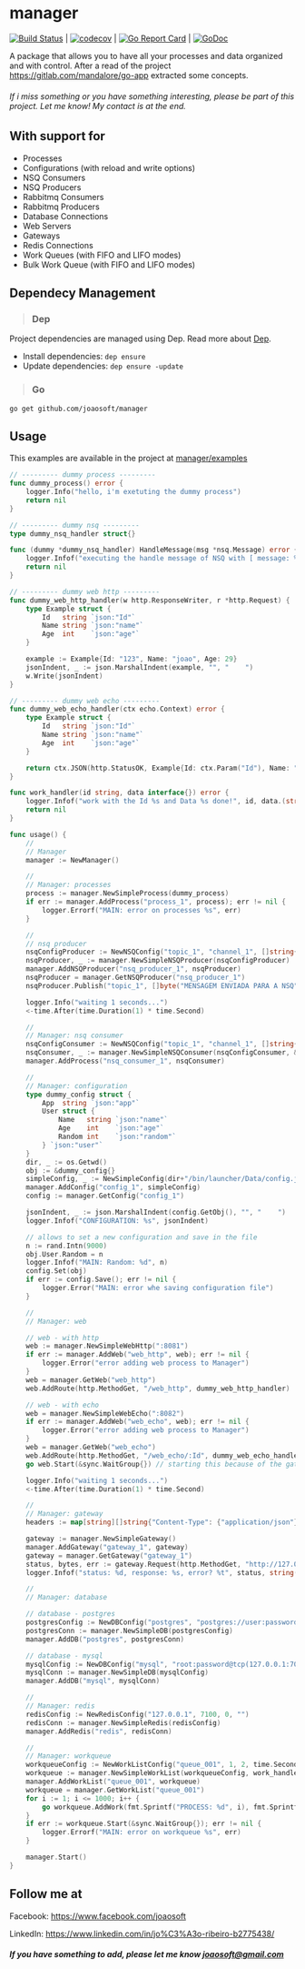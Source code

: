 # manager
[![Build Status](https://travis-ci.org/joaosoft/manager.svg?branch=master)](https://travis-ci.org/joaosoft/manager) | [![codecov](https://codecov.io/gh/joaosoft/manager/branch/master/graph/badge.svg)](https://codecov.io/gh/joaosoft/manager) | [![Go Report Card](https://goreportcard.com/badge/github.com/joaosoft/manager)](https://goreportcard.com/report/github.com/joaosoft/manager) | [![GoDoc](https://godoc.org/github.com/joaosoft/manager?status.svg)](https://godoc.org/github.com/joaosoft/manager)

A package that allows you to have all your processes and data organized and with control.
After a read of the project https://gitlab.com/mandalore/go-app extracted some concepts. 

###### If i miss something or you have something interesting, please be part of this project. Let me know! My contact is at the end.

## With support for
* Processes
* Configurations (with reload and write options)
* NSQ Consumers
* NSQ Producers
* Rabbitmq Consumers
* Rabbitmq Producers
* Database Connections
* Web Servers
* Gateways
* Redis Connections
* Work Queues (with FIFO and LIFO modes)
* Bulk Work Queue (with FIFO and LIFO modes)

## Dependecy Management 
>### Dep

Project dependencies are managed using Dep. Read more about [Dep](https://github.com/golang/dep).
* Install dependencies: `dep ensure`
* Update dependencies: `dep ensure -update`


>### Go
```
go get github.com/joaosoft/manager
```

## Usage 
This examples are available in the project at [manager/examples](https://github.com/joaosoft/manager/tree/master/examples)

```go
// --------- dummy process ---------
func dummy_process() error {
	logger.Info("hello, i'm exetuting the dummy process")
	return nil
}

// --------- dummy nsq ---------
type dummy_nsq_handler struct{}

func (dummy *dummy_nsq_handler) HandleMessage(msg *nsq.Message) error {
	logger.Infof("executing the handle message of NSQ with [ message: %s ]", string(msg.Body))
	return nil
}

// --------- dummy web http ---------
func dummy_web_http_handler(w http.ResponseWriter, r *http.Request) {
	type Example struct {
		Id   string `json:"Id"`
		Name string `json:"name"`
		Age  int    `json:"age"`
	}

	example := Example{Id: "123", Name: "joao", Age: 29}
	jsonIndent, _ := json.MarshalIndent(example, "", "    ")
	w.Write(jsonIndent)
}

// --------- dummy web echo ---------
func dummy_web_echo_handler(ctx echo.Context) error {
	type Example struct {
		Id   string `json:"Id"`
		Name string `json:"name"`
		Age  int    `json:"age"`
	}

	return ctx.JSON(http.StatusOK, Example{Id: ctx.Param("Id"), Name: "joao", Age: 29})
}

func work_handler(id string, data interface{}) error {
	logger.Infof("work with the Id %s and Data %s done!", id, data.(string))
	return nil
}

func usage() {
	//
	// Manager
	manager := NewManager()

	//
	// Manager: processes
	process := manager.NewSimpleProcess(dummy_process)
	if err := manager.AddProcess("process_1", process); err != nil {
		logger.Errorf("MAIN: error on processes %s", err)
	}

	//
	// nsq producer
	nsqConfigProducer := NewNSQConfig("topic_1", "channel_1", []string{"127.0.0.1:4150"}, []string{"127.0.0.1:4161"}, 30, 5)
	nsqProducer, _ := manager.NewSimpleNSQProducer(nsqConfigProducer)
	manager.AddNSQProducer("nsq_producer_1", nsqProducer)
	nsqProducer = manager.GetNSQProducer("nsq_producer_1")
	nsqProducer.Publish("topic_1", []byte("MENSAGEM ENVIADA PARA A NSQ"), 3)

	logger.Info("waiting 1 seconds...")
	<-time.After(time.Duration(1) * time.Second)

	//
	// Manager: nsq consumer
	nsqConfigConsumer := NewNSQConfig("topic_1", "channel_1", []string{"127.0.0.1:4161"}, []string{"127.0.0.1:4150"}, 30, 5)
	nsqConsumer, _ := manager.NewSimpleNSQConsumer(nsqConfigConsumer, &dummy_nsq_handler{})
	manager.AddProcess("nsq_consumer_1", nsqConsumer)

	//
	// Manager: configuration
	type dummy_config struct {
		App  string `json:"app"`
		User struct {
			Name   string `json:"name"`
			Age    int    `json:"age"`
			Random int    `json:"random"`
		} `json:"user"`
	}
	dir, _ := os.Getwd()
	obj := &dummy_config{}
	simpleConfig, _ := NewSimpleConfig(dir+"/bin/launcher/Data/config.json", obj)
	manager.AddConfig("config_1", simpleConfig)
	config := manager.GetConfig("config_1")

	jsonIndent, _ := json.MarshalIndent(config.GetObj(), "", "    ")
	logger.Infof("CONFIGURATION: %s", jsonIndent)

	// allows to set a new configuration and save in the file
	n := rand.Intn(9000)
	obj.User.Random = n
	logger.Infof("MAIN: Random: %d", n)
	config.Set(obj)
	if err := config.Save(); err != nil {
		logger.Error("MAIN: error whe saving configuration file")
	}

	//
	// Manager: web

	// web - with http
	web := manager.NewSimpleWebHttp(":8081")
	if err := manager.AddWeb("web_http", web); err != nil {
		logger.Error("error adding web process to Manager")
	}
	web = manager.GetWeb("web_http")
	web.AddRoute(http.MethodGet, "/web_http", dummy_web_http_handler)

	// web - with echo
	web = manager.NewSimpleWebEcho(":8082")
	if err := manager.AddWeb("web_echo", web); err != nil {
		logger.Error("error adding web process to Manager")
	}
	web = manager.GetWeb("web_echo")
	web.AddRoute(http.MethodGet, "/web_echo/:Id", dummy_web_echo_handler)
	go web.Start(&sync.WaitGroup{}) // starting this because of the gateway

	logger.Info("waiting 1 seconds...")
	<-time.After(time.Duration(1) * time.Second)

	//
	// Manager: gateway
	headers := map[string][]string{"Content-Type": {"application/json"}}

	gateway := manager.NewSimpleGateway()
	manager.AddGateway("gateway_1", gateway)
	gateway = manager.GetGateway("gateway_1")
	status, bytes, err := gateway.Request(http.MethodGet, "http://127.0.0.1:8082", "/web_echo/123", headers, nil)
	logger.Infof("status: %d, response: %s, error? %t", status, string(bytes), err != nil)

	//
	// Manager: database

	// database - postgres
	postgresConfig := NewDBConfig("postgres", "postgres://user:password@localhost:7001?sslmode=disable")
	postgresConn := manager.NewSimpleDB(postgresConfig)
	manager.AddDB("postgres", postgresConn)

	// database - mysql
	mysqlConfig := NewDBConfig("mysql", "root:password@tcp(127.0.0.1:7002)/mysql")
	mysqlConn := manager.NewSimpleDB(mysqlConfig)
	manager.AddDB("mysql", mysqlConn)

	//
	// Manager: redis
	redisConfig := NewRedisConfig("127.0.0.1", 7100, 0, "")
	redisConn := manager.NewSimpleRedis(redisConfig)
	manager.AddRedis("redis", redisConn)

	//
	// Manager: workqueue
	workqueueConfig := NewWorkListConfig("queue_001", 1, 2, time.Second*2, FIFO)
	workqueue := manager.NewSimpleWorkList(workqueueConfig, work_handler, nil, nil)
	manager.AddWorkList("queue_001", workqueue)
	workqueue = manager.GetWorkList("queue_001")
	for i := 1; i <= 1000; i++ {
		go workqueue.AddWork(fmt.Sprintf("PROCESS: %d", i), fmt.Sprintf("THIS IS MY MESSAGE %d", i))
	}
	if err := workqueue.Start(&sync.WaitGroup{}); err != nil {
		logger.Errorf("MAIN: error on workqueue %s", err)
	}

	manager.Start()
}
```

## Follow me at
Facebook: https://www.facebook.com/joaosoft

LinkedIn: https://www.linkedin.com/in/jo%C3%A3o-ribeiro-b2775438/

##### If you have something to add, please let me know joaosoft@gmail.com
